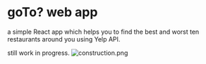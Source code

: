 # goTo? web app

a simple React app which helps you to find the best and worst ten restaurants around you using Yelp API.

still work in progress.
![construction.png](https://cdn4.iconfinder.com/data/icons/web-and-mobile-app-development/800/70-512.png)
